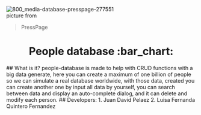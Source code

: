 ![800_media-database-presspage-277551](https://user-images.githubusercontent.com/45322807/98432905-7974a880-2090-11eb-8cbf-699dc00ed150.png)
<br>picture from
> PressPage
<h1 align="center"> People database :bar_chart:  </h1>
## What is it?
people-database is made to help with CRUD functions with a big data generate, here you can create a maximum of one billion of people so we can simulate a real database worldwide, with those data, created you can create another one by input all data by yourself, you can search between data and display an auto-complete dialog, and it can delete and modify each person.
## Developers:
1. Juan David Pelaez
2. Luisa Fernanda Quintero Fernandez
